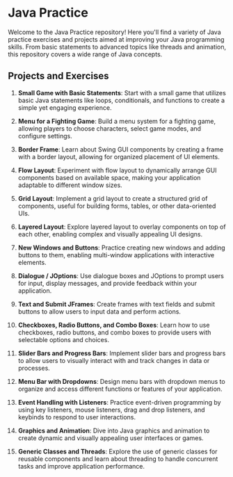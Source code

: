 # Java Practice

Welcome to the Java Practice repository! Here you'll find a variety of Java practice exercises and projects aimed at improving your Java programming skills. From basic statements to advanced topics like threads and animation, this repository covers a wide range of Java concepts.

## Projects and Exercises

1. **Small Game with Basic Statements**: Start with a small game that utilizes basic Java statements like loops, conditionals, and functions to create a simple yet engaging experience.

2. **Menu for a Fighting Game**: Build a menu system for a fighting game, allowing players to choose characters, select game modes, and configure settings.

3. **Border Frame**: Learn about Swing GUI components by creating a frame with a border layout, allowing for organized placement of UI elements.

4. **Flow Layout**: Experiment with flow layout to dynamically arrange GUI components based on available space, making your application adaptable to different window sizes.

5. **Grid Layout**: Implement a grid layout to create a structured grid of components, useful for building forms, tables, or other data-oriented UIs.

6. **Layered Layout**: Explore layered layout to overlay components on top of each other, enabling complex and visually appealing UI designs.

7. **New Windows and Buttons**: Practice creating new windows and adding buttons to them, enabling multi-window applications with interactive elements.

8. **Dialogue / JOptions**: Use dialogue boxes and JOptions to prompt users for input, display messages, and provide feedback within your application.

9. **Text and Submit JFrames**: Create frames with text fields and submit buttons to allow users to input data and perform actions.

10. **Checkboxes, Radio Buttons, and Combo Boxes**: Learn how to use checkboxes, radio buttons, and combo boxes to provide users with selectable options and choices.

11. **Slider Bars and Progress Bars**: Implement slider bars and progress bars to allow users to visually interact with and track changes in data or processes.

12. **Menu Bar with Dropdowns**: Design menu bars with dropdown menus to organize and access different functions or features of your application.

13. **Event Handling with Listeners**: Practice event-driven programming by using key listeners, mouse listeners, drag and drop listeners, and keybinds to respond to user interactions.

14. **Graphics and Animation**: Dive into Java graphics and animation to create dynamic and visually appealing user interfaces or games.

15. **Generic Classes and Threads**: Explore the use of generic classes for reusable components and learn about threading to handle concurrent tasks and improve application performance.
